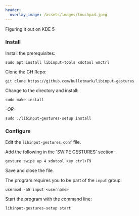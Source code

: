 ```yaml
---
header:
  overlay_image: /assets/images/touchpad.jpeg
---
```


Figuring it out on KDE 5

### Install 
Install the prerequisites:
```
sudo apt install libinput-tools xdotool wmctrl
```

Clone the GH Repo:
```
git clone https://github.com/bulletmark/libinput-gestures
```

Change to the directory and install:
```
sudo make install
```
*-OR-*
```
sudo ./libinput-gestures-setup install
```

### Configure
Edit the ```libinput-gestures.conf``` file.

Add the following in the 'SWIPE GESTURES' section:
```
gesture swipe up 4 xdotool key ctrl+F9
```

Save and close the file.

The program requires you to be part of the ``` input ``` group:
```
usermod -aG input <username>
```

Start the program with the command line:
```
libinput-gestures-setup start
```
<script src="https://utteranc.es/client.js"
        repo="[ENTER REPO HERE]"
        issue-term="pathname"
        theme="github-dark"
        crossorigin="anonymous"
        async>
</script>

